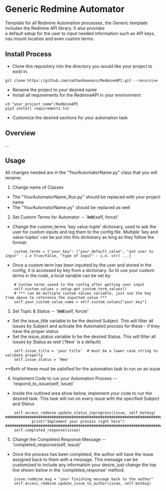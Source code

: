 # Generic Redmine Automator
Template for all Redmine Automation processes, the Generic template includes the Redmine API library. It also provides  
a default setup for the user to input needed information such as API keys, nas mount location and even custom terms.

## Install Process
- Clone this repository into the directory you would like your project to exist in. 
```console
git clone https://github.com/nathanbowness/RedmineAPI.git --recursive
```
- Rename the project to your desired name
- Install all requirements for the RedmineAPI in your environment
```console
cd "your_project_name"/RedmineAPI
pip3 install requirements.txt
```
- Customize the desired sections for your automation task

## Overview

...

## Usage
All changes needed are in the "YourAutomatorName.py" class that you will rename.

1. Change name of Classes
- The "YourAutomatorName_Run.py" should be replaced with your project name
- The "YourAutomatorName.py" should be replaced as well

2. Set Custom Terms for Automator -- '__init__(self, force)'

- Change the custom_terms 'key value-tuple' dictionary, used to ask the user for custom inputs and log them to the config 
file. Multiple 'key and value-tuples' can be put into this dictionary as long as they follow the format: 
```console
    custom_terms = {"your_key": ("your_default_value", "ask user to input" - i.e True/False, "type of input" - i.e. str) ...}
```
- Once a custom term has been inputted by the user and stored in the config, it is accessed by key from a dictionary. So
to use your custom terms in the code, a local variable can be set by: 
```console
    # Custom terms saved to the config after getting user input
    self.custom_values = setup.get_custom_term_values()
    # *** can be multiple custom values variable, just use the key from above to reference the inputted value ***
    self.your_custom_value_name = self.custom_values["your_key"] 
```

3. Set Topic & Status -- '__init__(self, force)'
- Set the issue_title variable to be the desired Subject. This will filter all issues by Subject and activate the 
Automated process for these - if they have the proper status 
- Set the issue_status variable to be the desired Status. This will filter all issues by Status as well ('New' is a 
default)
```console
    self.issue_title = 'your title'  # must be a lower case string to validate properly
    self.issue_status = 'New'
```
**Both of these must be satisfied for the automation task to run on an issue

4. Implement Code to run your Automation Process -- 'respond_to_issue(self, issue)'
- Inside the outlined area show below, implement your code to run the desired task. This task will run on every issue
with the specified Subject and Status
```console
    self.access_redmine.update_status_inprogress(issue, self.botmsg)
##########################################################################################
            print("Implement your process right here")
##########################################################################################
    self.completed_response(issue)
```

5. Change the Completed Response Message -- 'completed_response(self, issue)'
- Once the process has been completed, the author will have the issue assigned back to them with a message. 
This message can be customized to include any information your desire, just change the top line shown below in the 
'completed_response' method.
```console
    issue.redmine_msg = "your finishing message back to the author"
    self.access_redmine.update_issue_to_author(issue, self.botmsg)
```

